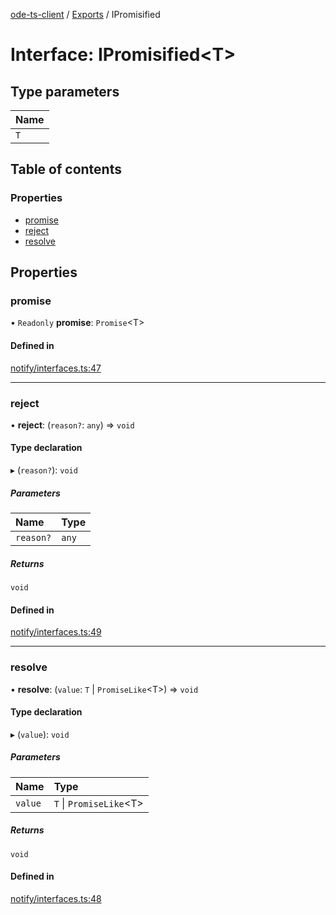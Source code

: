 [ode-ts-client](../README.md) / [Exports](../modules.md) / IPromisified

# Interface: IPromisified<T\>

## Type parameters

| Name |
| :------ |
| `T` |

## Table of contents

### Properties

- [promise](ipromisified.md#promise)
- [reject](ipromisified.md#reject)
- [resolve](ipromisified.md#resolve)

## Properties

### promise

• `Readonly` **promise**: `Promise`<T\>

#### Defined in

[notify/interfaces.ts:47](https://github.com/opendigitaleducation/infrontexplore/blob/0e8281d/src/ts/notify/interfaces.ts#L47)

___

### reject

• **reject**: (`reason?`: `any`) => `void`

#### Type declaration

▸ (`reason?`): `void`

##### Parameters

| Name | Type |
| :------ | :------ |
| `reason?` | `any` |

##### Returns

`void`

#### Defined in

[notify/interfaces.ts:49](https://github.com/opendigitaleducation/infrontexplore/blob/0e8281d/src/ts/notify/interfaces.ts#L49)

___

### resolve

• **resolve**: (`value`: `T` \| `PromiseLike`<T\>) => `void`

#### Type declaration

▸ (`value`): `void`

##### Parameters

| Name | Type |
| :------ | :------ |
| `value` | `T` \| `PromiseLike`<T\> |

##### Returns

`void`

#### Defined in

[notify/interfaces.ts:48](https://github.com/opendigitaleducation/infrontexplore/blob/0e8281d/src/ts/notify/interfaces.ts#L48)
